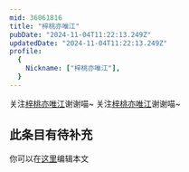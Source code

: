 ```yaml
---
mid: 36061816
title: "梓桃亦唯江"
pubDate: "2024-11-04T11:22:13.249Z"
updatedDate: "2024-11-04T11:22:13.249Z"
profile:
  {
    Nickname: ["梓桃亦唯江"],
  }
---
```


关注[梓桃亦唯江](https://space.bilibili.com/36061816)谢谢喵~ 关注[梓桃亦唯江](https://space.bilibili.com/36061816)谢谢喵~

## 此条目有待补充
你可以在[这里](https://github.com/Yuhanawa/VTuber.ICU/edit/master/src/content/v/梓桃亦唯江/index.md)编辑本文
